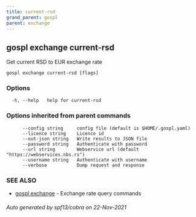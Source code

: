 ```yaml
---
title: current-rsd
grand_parent: gospl
parent: exchange
---
```

## gospl exchange current-rsd

Get current RSD to EUR exchange rate

```
gospl exchange current-rsd [flags]
```

### Options

```
  -h, --help   help for current-rsd
```

### Options inherited from parent commands

```
      --config string     config file (default is $HOME/.gospl.yaml)
      --licence string    Licence id
      --out-json string   Write results to JSON file
      --password string   Authenticate with password
      --url string        Webservice url (default "https://webservices.nbs.rs")
      --username string   Authenticate with username
      --verbose           Dump request and response
```

### SEE ALSO

* [gospl exchange](index.md)	 - Exchange rate query commands

###### Auto generated by spf13/cobra on 22-Nov-2021
